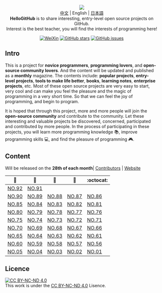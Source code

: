 <p align="center">
  <img src="https://cdn.jsdelivr.net/gh/521xueweihan/img_logo@main/logo/readme.gif"/>
  <br><a href="README.md">中文</a> | English | <a href="README_ja.md">日本語</a>
  <br><strong>HelloGitHub</strong> is to share interesting, entry-level open source projects on GitHub.
  <br>Interest is the best teacher, you will find the interests of programming here!
</p>

<p align="center">
  <a href="https://raw.githubusercontent.com/521xueweihan/img_logo/master/logo/weixin.png"><img src="https://img.shields.io/badge/Talk-WeChat-brightgreen.svg?style=popout-square" alt="WeiXin"></a>
  <a href="https://github.com/521xueweihan/HelloGitHub/stargazers"><img src="https://img.shields.io/github/stars/521xueweihan/HelloGitHub.svg?style=popout-square" alt="GitHub stars"></a>
  <a href="https://github.com/521xueweihan/HelloGitHub/issues"><img src="https://img.shields.io/github/issues/521xueweihan/HelloGitHub.svg?style=popout-square" alt="GitHub issues"></a>
</p>

## Intro

This is a project for **novice programmers**, **programming lovers**, and **open-source community lovers**. And the content will be updated and published as a **monthly** magazine. The contents include: **popular projects**, **entry-level projects**, **tools to make life better**, **books**, **learning notes**, **enterprise projects**, etc. Most of these open source projects are very easy to start, very cool and can make you feel the pleasure and the magic of programming in a very short time. So that we can feel the joy of programming, and begin to program.

It is hoped that through this project, more and more people will join the **open-source community** and contribute to the community. Let these interesting and valuable projects be discovered, concerned, participated and contributed by more people. In the process of participating in these projects, you will learn more programming knowledge 📚, improve programming skills 💻, and find the pleasure of programming 🎮.

## Content

Will be released on the **28th of each month**| [Contributors](https://github.com/521xueweihan/HelloGitHub/blob/master/content/contributors.md) | [Website](https://hellogithub.com)

| :card_index: | :jack_o_lantern: | :beer: | :fish_cake: | :octocat: |
| ------- | ----- | ------------ | ------ | --------- |
| [NO.92](/content/HelloGitHub92.md) | [NO.91](/content/HelloGitHub91.md) |
| [NO.90](/content/HelloGitHub90.md) | [NO.89](/content/HelloGitHub89.md) | [NO.88](/content/HelloGitHub88.md) | [NO.87](/content/HelloGitHub87.md) | [NO.86](/content/HelloGitHub86.md) |
| [NO.85](/content/HelloGitHub85.md) | [NO.84](/content/HelloGitHub84.md) | [NO.83](/content/HelloGitHub83.md) | [NO.82](/content/HelloGitHub82.md) | [NO.81](/content/HelloGitHub81.md) |
| [NO.80](/content/HelloGitHub80.md) | [NO.79](/content/HelloGitHub79.md) | [NO.78](/content/HelloGitHub78.md) | [NO.77](/content/HelloGitHub77.md) | [NO.76](/content/HelloGitHub76.md) |
| [NO.75](/content/HelloGitHub75.md) | [NO.74](/content/HelloGitHub74.md) | [NO.73](/content/HelloGitHub73.md) | [NO.72](/content/HelloGitHub72.md) | [NO.71](/content/HelloGitHub71.md) |
| [NO.70](/content/HelloGitHub70.md) | [NO.69](/content/HelloGitHub69.md) | [NO.68](/content/HelloGitHub68.md) | [NO.67](/content/HelloGitHub67.md) | [NO.66](/content/HelloGitHub66.md) |
| [NO.65](/content/HelloGitHub65.md) | [NO.64](/content/HelloGitHub64.md) | [NO.63](/content/HelloGitHub63.md) | [NO.62](/content/HelloGitHub62.md) | [NO.61](/content/HelloGitHub61.md) |
| [NO.60](/content/HelloGitHub60.md) | [NO.59](/content/HelloGitHub59.md) | [NO.58](/content/HelloGitHub58.md) | [NO.57](/content/HelloGitHub57.md) | [NO.56](/content/HelloGitHub56.md) |
| [NO.05](/content/05/HelloGitHub05.md) | [NO.04](/content/04/HelloGitHub04.md) | [NO.03](/content/03/HelloGitHub03.md) | [NO.02](/content/02/HelloGitHub02.md) | [NO.01](/content/01/HelloGitHub01.md) |


## Licence

<a rel="license" href="https://creativecommons.org/licenses/by-nc-nd/4.0/deed.en"><img alt="CC BY-NC-ND 4.0" style="border-width: 0" src="https://licensebuttons.net/l/by-nc-nd/4.0/88x31.png"></a><br>This work is under the <a rel="license" href="https://creativecommons.org/licenses/by-nc-nd/4.0/deed.en">CC BY-NC-ND 4.0</a> Lisence.
